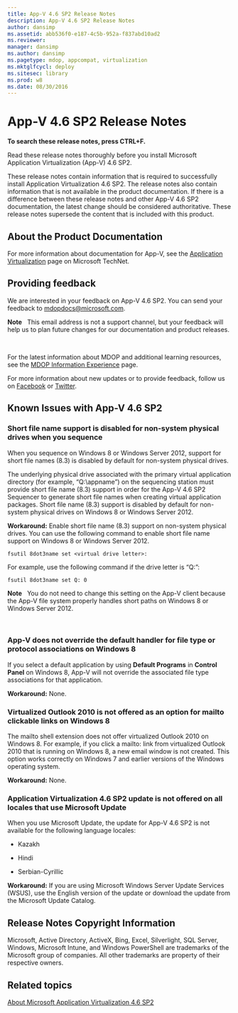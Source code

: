 ```yaml
---
title: App-V 4.6 SP2 Release Notes
description: App-V 4.6 SP2 Release Notes
author: dansimp
ms.assetid: abb536f0-e187-4c5b-952a-f837abd10ad2
ms.reviewer: 
manager: dansimp
ms.author: dansimp
ms.pagetype: mdop, appcompat, virtualization
ms.mktglfcycl: deploy
ms.sitesec: library
ms.prod: w8
ms.date: 08/30/2016
---
```



# App-V 4.6 SP2 Release Notes


**To search these release notes, press CTRL+F.**

Read these release notes thoroughly before you install Microsoft Application Virtualization (App-V) 4.6 SP2.

These release notes contain information that is required to successfully install Application Virtualization 4.6 SP2. The release notes also contain information that is not available in the product documentation. If there is a difference between these release notes and other App-V 4.6 SP2 documentation, the latest change should be considered authoritative. These release notes supersede the content that is included with this product.

## About the Product Documentation


For more information about documentation for App-V, see the [Application Virtualization](https://go.microsoft.com/fwlink/?LinkID=232982) page on Microsoft TechNet.

## Providing feedback


We are interested in your feedback on App-V 4.6 SP2. You can send your feedback to <mdopdocs@microsoft.com>.

**Note**  
This email address is not a support channel, but your feedback will help us to plan future changes for our documentation and product releases.

 

For the latest information about MDOP and additional learning resources, see the [MDOP Information Experience](https://go.microsoft.com/fwlink/p/?LinkId=236032) page.

For more information about new updates or to provide feedback, follow us on [Facebook](https://go.microsoft.com/fwlink/p/?LinkId=242445) or [Twitter](https://go.microsoft.com/fwlink/p/?LinkId=242447).

## <a href="" id="known-issues-with-app-v-4-6-sp2-"></a>Known Issues with App-V 4.6 SP2


### Short file name support is disabled for non-system physical drives when you sequence

When you sequence on Windows 8 or Windows Server 2012, support for short file names (8.3) is disabled by default for non-system physical drives.

The underlying physical drive associated with the primary virtual application directory (for example, “Q:\\appname”) on the sequencing station must provide short file name (8.3) support in order for the App-V 4.6 SP2 Sequencer to generate short file names when creating virtual application packages. Short file name (8.3) support is disabled by default for non-system physical drives on Windows 8 or Windows Server 2012.

**Workaround:** Enable short file name (8.3) support on non-system physical drives. You can use the following command to enable short file name support on Windows 8 or Windows Server 2012.

``` syntax
fsutil 8dot3name set <virtual drive letter>:
```

For example, use the following command if the drive letter is “Q:”:

``` syntax
fsutil 8dot3name set Q: 0
```

**Note**  
You do not need to change this setting on the App-V client because the App-V file system properly handles short paths on Windows 8 or Windows Server 2012.

 

### <a href="" id="-------------app-v-does-not-override-the-default-handler-for-file-type-or-protocol-associations-on-windows-8"></a> App-V does not override the default handler for file type or protocol associations on Windows 8

If you select a default application by using **Default Programs** in **Control Panel** on Windows 8, App-V will not override the associated file type associations for that application.

**Workaround:** None.

### Virtualized Outlook 2010 is not offered as an option for mailto clickable links on Windows 8

The mailto shell extension does not offer virtualized Outlook 2010 on Windows 8. For example, if you click a mailto: link from virtualized Outlook 2010 that is running on Windows 8, a new email window is not created. This option works correctly on Windows 7 and earlier versions of the Windows operating system.

**Workaround:** None.

### <a href="" id="-------------application-virtualization-4-6-sp2-update-is-not-offered-on-all-locales-that-use-microsoft-update"></a> Application Virtualization 4.6 SP2 update is not offered on all locales that use Microsoft Update

When you use Microsoft Update, the update for App-V 4.6 SP2 is not available for the following language locales:

-   Kazakh

-   Hindi

-   Serbian-Cyrillic

**Workaround:** If you are using Microsoft Windows Server Update Services (WSUS), use the English version of the update or download the update from the Microsoft Update Catalog.

## Release Notes Copyright Information


Microsoft, Active Directory, ActiveX, Bing, Excel, Silverlight, SQL Server, Windows, Microsoft Intune, and Windows PowerShell are trademarks of the Microsoft group of companies. All other trademarks are property of their respective owners.



## Related topics


[About Microsoft Application Virtualization 4.6 SP2](about-microsoft-application-virtualization-46-sp2.md)

 

 





